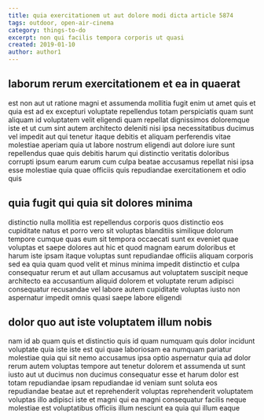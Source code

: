 ```yaml
---
title: quia exercitationem ut aut dolore modi dicta article 5874
tags: outdoor, open-air-cinema
category: things-to-do
excerpt: non qui facilis tempora corporis ut quasi
created: 2019-01-10
author: author1
---
```


## laborum rerum exercitationem et ea in quaerat

est non aut ut ratione magni et assumenda mollitia fugit enim ut amet quis et quia est ad ex excepturi voluptate repellendus totam perspiciatis quam sunt aliquam id voluptatem velit eligendi quam repellat dignissimos doloremque iste et ut cum sint autem architecto deleniti nisi ipsa necessitatibus ducimus vel impedit aut qui tenetur itaque debitis et aliquam perferendis vitae molestiae aperiam quia ut labore nostrum eligendi aut dolore iure sunt repellendus quae quis debitis harum qui distinctio veritatis doloribus corrupti ipsum earum earum cum culpa beatae accusamus repellat nisi ipsa esse molestiae quia quae officiis quis repudiandae exercitationem et odio quis

## quia fugit qui quia sit dolores minima

distinctio nulla mollitia est repellendus corporis quos distinctio eos cupiditate natus et porro vero sit voluptas blanditiis similique dolorum tempore cumque quas eum sit tempora occaecati sunt ex eveniet quae voluptas et saepe dolores aut hic et quod magnam earum doloribus et harum iste ipsam itaque voluptas sunt repudiandae officiis aliquam corporis sed ea quia quam quod velit et minus minima impedit distinctio et culpa consequatur rerum et aut ullam accusamus aut voluptatem suscipit neque architecto ea accusantium aliquid dolorem et voluptate rerum adipisci consequatur recusandae vel labore autem cupiditate voluptas iusto non aspernatur impedit omnis quasi saepe labore eligendi

## dolor quo aut iste voluptatem illum nobis

nam id ab quam quis et distinctio quis id quam numquam quis dolor incidunt voluptate quia iste iste est qui quae laboriosam ea numquam pariatur molestiae quia qui sit nemo accusamus ipsa optio aspernatur quia ad dolor rerum autem voluptas tempore aut tenetur dolorem et assumenda ut sunt iusto aut ut ducimus non ducimus consequatur esse et harum dolor est totam repudiandae ipsam repudiandae id veniam sunt soluta eos repudiandae beatae aut et reprehenderit voluptas reprehenderit voluptatem voluptas illo adipisci iste et magni qui ea magni consequatur facilis neque molestiae est voluptatibus officiis illum nesciunt ea quia qui illum eaque
